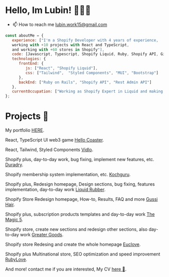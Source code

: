 # Hello, Im Lubin! 👨🏻‍💻
- 📫 How to reach me lubin.work15@gmail.com
```javascript
const aboutMe = {
   experience: ["I'm a Shopify Developer with 4 years of experience,
   working with +10 projects with React and TypeScript,
   and working with +60 stores in Shopify"],
   code: [Javascript, Typescript, Shopify Liquid, Ruby, Shopify API, Git, Figma],
   technologies: {
      frontEnd: {
         js: ["React", "Shopify Liquid"],
         css: ["Tailwind",  "Styled Components", "MUI", "Bootstrap"]
      },
      backEnd: ["Ruby on Rails", "Shopify API", "Rest Admin API"]
   },
   currentOccupation: ["Working as Shopify Expert in Liquid and making custom Apps"]
};
```
# Projects 📁
<p>My portfolio <a target="_BLANK" href="lubindev.com">HERE</a>.</p>

<p>React, TypeScript UI web3 game <a target="_BLANK" href="https://play.hellocoaster.io">Hello Coaster</a>.</p>
<p>React, Tailwind, Styled Components <a target="_BLANK" href="https://vidlo.video/">Vidlo</a>.</p>

<p>Shopify plus, day-to-day work, bug fixing, implement new features, etc. <a target="_BLANK" href="https://duradry.com">Duradry</a>.</p>
<p>Shopify membership system implementation, etc. <a target="_BLANK" href="https://www.kochguru.ch/">Kochguru</a>.</p>
<p>Shopify plus, Redesign homepage, Design sections, bug fixing, features implementation, day-to-day work <a target="_BLANK" href="https://shopliquidrubber.com">Liquid Rubber</a>.</p>
<p>Shopify Store Redesign homepage, How-to, Results, FAQ and more <a target="_BLANK" href="https://gussihair.com">Gussi Hair</a>.</p>
<p>Shopify plus, subscription products templates and day-to-day work <a target="_BLANK" href="https://themagic5.com">The Magic 5</a>.</p>
<p>Shopify store, create new sections and redesign other sections, also day-to-day work <a target="_BLANK" href="https://eatgreatergoods.com">Greater Goods</a>.</p>
<p>Shopify store Redesing and create the whole homepage <a target="_BLANK" href="https://euclove.com.au">Euclove</a>.</p>
<p>Shopify plus Multinational store, SEO optimization and speed improvement <a target="_BLANK" href="https://rubylove.com">RubyLove</a>.</p>
<p>And more! contact me if you are interested, My CV <a target="_BLANK" href="https://www.upwork.com/freelancers/lubincardenass">here 📌</a>.</p>


<!---
lubinhc/lubinhc is a ✨ special ✨ repository because its `README.md` (this file) appears on your GitHub profile.
You can click the Preview link to take a look at your changes.
--->
